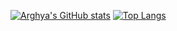 <!-- Banner -->

[![Arghya's GitHub stats](https://github-readme-stats.vercel.app/api?username=arghyasahoo&theme=github_dark)](https://github.com/anuraghazra/github-readme-stats)
[![Top Langs](https://github-readme-stats.vercel.app/api/top-langs/?username=arghyasahoo&theme=github_dark)](https://github.com/anuraghazra/github-readme-stats)
